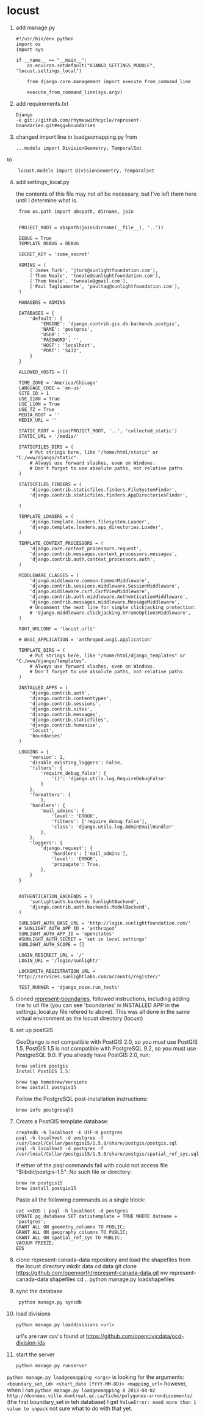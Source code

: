 locust
======

1.  add manage.py

        #!/usr/bin/env python
        import os
        import sys

        if __name__ == "__main__":
            os.environ.setdefault("DJANGO_SETTINGS_MODULE", "locust.settings_local")

            from django.core.management import execute_from_command_line

            execute_from_command_line(sys.argv)


2.  add requirements.txt

        Django
        -e git://github.com/rhymeswithcycle/represent-boundaries.git#egg=boundaries

3.  changed import line in loadgeomapping.py
  from

        ...models import DivisionGeometry, TemporalSet
  to

        locust.models import DivisionGeometry, TemporalSet

4. add settings_local.py

    the contents of this file may not <em> all </em> be necessary, but I've left them here until I determine what is.

        from os.path import abspath, dirname, join


        PROJECT_ROOT = abspath(join(dirname(__file__), '..'))

        DEBUG = True
        TEMPLATE_DEBUG = DEBUG

        SECRET_KEY = 'some_secret'

        ADMINS = (
            ('James Turk', 'jturk@sunlightfoundation.com'),
            ('Thom Neale', 'tneale@sunlightfoundation.com'),
            ('Thom Neale', 'twneale@gmail.com'),
            ('Paul Tagliamonte', 'paultag@sunlightfoundation.com'),
        )

        MANAGERS = ADMINS

        DATABASES = {
            'default': {
                'ENGINE': 'django.contrib.gis.db.backends.postgis',
                'NAME': 'postgres',
                'USER': '',
                'PASSWORD': '',
                'HOST': 'localhost',
                'PORT': '5432',
            }
        }

        ALLOWED_HOSTS = []

        TIME_ZONE = 'America/Chicago'
        LANGUAGE_CODE = 'en-us'
        SITE_ID = 1
        USE_I18N = True
        USE_L10N = True
        USE_TZ = True
        MEDIA_ROOT = ''
        MEDIA_URL = ''

        STATIC_ROOT = join(PROJECT_ROOT, '..', 'collected_static')
        STATIC_URL = '/media/'

        STATICFILES_DIRS = (
            # Put strings here, like "/home/html/static" or "C:/www/django/static".
            # Always use forward slashes, even on Windows.
            # Don't forget to use absolute paths, not relative paths.
        )

        STATICFILES_FINDERS = (
            'django.contrib.staticfiles.finders.FileSystemFinder',
            'django.contrib.staticfiles.finders.AppDirectoriesFinder',

        )

        TEMPLATE_LOADERS = (
            'django.template.loaders.filesystem.Loader',
            'django.template.loaders.app_directories.Loader',
        )

        TEMPLATE_CONTEXT_PROCESSORS = (
            'django.core.context_processors.request',
            'django.contrib.messages.context_processors.messages',
            'django.contrib.auth.context_processors.auth',
        )

        MIDDLEWARE_CLASSES = (
            'django.middleware.common.CommonMiddleware',
            'django.contrib.sessions.middleware.SessionMiddleware',
            'django.middleware.csrf.CsrfViewMiddleware',
            'django.contrib.auth.middleware.AuthenticationMiddleware',
            'django.contrib.messages.middleware.MessageMiddleware',
            # Uncomment the next line for simple clickjacking protection:
            # 'django.middleware.clickjacking.XFrameOptionsMiddleware',
        )

        ROOT_URLCONF = 'locust.urls'

        # WSGI_APPLICATION = 'anthropod.wsgi.application'

        TEMPLATE_DIRS = (
            # Put strings here, like "/home/html/django_templates" or "C:/www/django/templates".
            # Always use forward slashes, even on Windows.
            # Don't forget to use absolute paths, not relative paths.
        )

        INSTALLED_APPS = (
            'django.contrib.auth',
            'django.contrib.contenttypes',
            'django.contrib.sessions',
            'django.contrib.sites',
            'django.contrib.messages',
            'django.contrib.staticfiles',
            'django.contrib.humanize',
            'locust',
            'boundaries'
        )

        LOGGING = {
            'version': 1,
            'disable_existing_loggers': False,
            'filters': {
                'require_debug_false': {
                    '()': 'django.utils.log.RequireDebugFalse'
                }
            },
            'formatters': {
                },
            'handlers': {
                'mail_admins': {
                    'level': 'ERROR',
                    'filters': ['require_debug_false'],
                    'class': 'django.utils.log.AdminEmailHandler'
                },
            },
            'loggers': {
                'django.request': {
                    'handlers': ['mail_admins'],
                    'level': 'ERROR',
                    'propagate': True,
                },
            }
        }


        AUTHENTICATION_BACKENDS = (
            'sunlightauth.backends.SunlightBackend',
            'django.contrib.auth.backends.ModelBackend',
        )

        SUNLIGHT_AUTH_BASE_URL = 'http://login.sunlightfoundation.com/'
        # SUNLIGHT_AUTH_APP_ID = 'anthropod'
        SUNLIGHT_AUTH_APP_ID = 'openstates'
        #SUNLIGHT_AUTH_SECRET = 'set in local settings'
        SUNLIGHT_AUTH_SCOPE = []

        LOGIN_REDIRECT_URL = '/'
        LOGIN_URL = '/login/sunlight/'

        LOCKSMITH_REGISTRATION_URL = 'http://services.sunlightlabs.com/accounts/register/'

        TEST_RUNNER = 'django_nose.run_tests'



5. cloned [represent-boundaries](https://github.com/rhymeswithcycle/represent-boundaries), followed instructions, including adding line to url file (you can see 'boundaries' in INSTALLED APP in the settings_local.py file refered to above). This was all done in the same virtual environment as the locust directory (locust)

6.  set up postGIS

    GeoDjango is not compatible with PostGIS 2.0, so you must use PostGIS 1.5. PostGIS 1.5 is not compatible with PostgreSQL 9.2, so you must use PostgreSQL 9.0. If you already have PostGIS 2.0, run:

        brew unlink postgis
        Install PostGIS 1.5:

        brew tap homebrew/versions
        brew install postgis15
  
    Follow the PostgreSQL post-installation instructions:

        brew info postgresql9

7.  Create a PostGIS template database:

        createdb -h localhost -E UTF-8 postgres
        psql -h localhost -d postgres -f /usr/local/Cellar/postgis15/1.5.8/share/postgis/postgis.sql
        psql -h localhost -d postgres -f /usr/local/Cellar/postgis15/1.5.8/share/postgis/spatial_ref_sys.sql

    If either of the psql commands fail with could not access file "$libdir/postgis-1.5": No such file or directory:

        brew rm postgis15
        brew install postgis15

    Paste all the following commands as a single block:

        cat <<EOS | psql -h localhost -d postgres
        UPDATE pg_database SET datistemplate = TRUE WHERE datname = 'postgres';
        GRANT ALL ON geometry_columns TO PUBLIC;
        GRANT ALL ON geography_columns TO PUBLIC;
        GRANT ALL ON spatial_ref_sys TO PUBLIC;
        VACUUM FREEZE;
        EOS

8.  clone represent-canada-data repository and load the shapefiles 
    from the locust directory
            mkdir data
            cd data
            git clone https://github.com/opennorth/represent-canada-data.git
            mv represent-canada-data shapefiles
            cd ..
            python manage.py loadshapefiles



9. sync the database

        python manage.py syncdb


10. load divisions
        
        python manage.py loaddivisions <url>

    url's are raw csv's found at https://github.com/opencivicdata/ocd-division-ids

11. start the server

        python manage.py runserver


`python manage.py loadgeomapping <args>` is looking for the arguments: `<boundary_set_id> <start_date (YYYY-MM-DD)> <mapping_url>` however, when I run `python manage.py loadgeomapping 0 2013-04-02 http://donnees.ville.montreal.qc.ca/fiche/polygones-arrondissements/` (the first boundary_set in teh database) I get `ValueError: need more than 1 value to unpack` not sure what to do with that yet.




